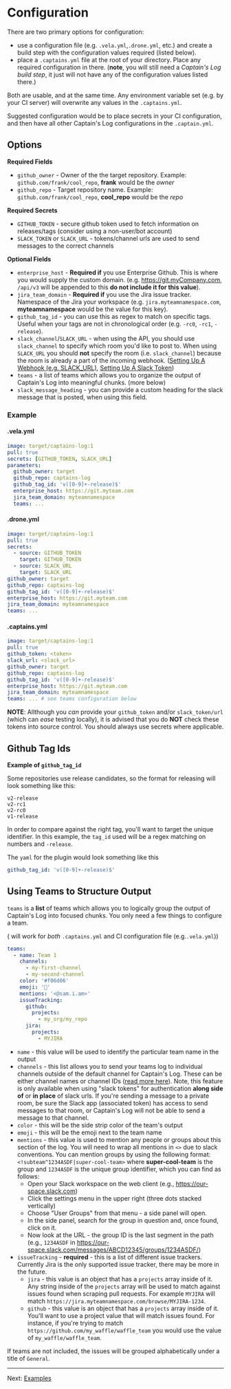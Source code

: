 # Configuration

There are two primary options for configuration:

- use a configuration file (e.g. `.vela.yml`,`.drone.yml`, etc.) and create a build step with the configuration values required (listed below).
- place a `.captains.yml` file at the root of your directory. Place any required configuration in there. (**note**, you will still need a _Captain's Log build step_, it just will not have any of the configuration values listed there.)

Both are usable, and at the same time. Any environment variable set (e.g. by your CI server) will overwrite any values in the `.captains.yml`. 

Suggested configuration would be to place secrets in your CI configuration, and then have all other Captain's Log configurations in the `.captain.yml`. 

## Options

**Required Fields**

- `github_owner` - Owner of the the target repository. Example: `github.com/frank/cool_repo`, **frank** would be the _owner_
- `github_repo` - Target repository name. Example: `github.com/frank/cool_repo`, **cool_repo** would be the _repo_

**Required Secrets**

- `GITHUB_TOKEN` - secure github token used to fetch information on releases/tags (consider using a non-user/bot account)
- `SLACK_TOKEN` or `SLACK_URL` - tokens/channel urls are used to send messages to the correct channels

**Optional Fields**

- `enterprise_host` - **Required if** you use Enterprise Github. This is where you would supply the custom domain. (e.g. https://git.myCompany.com, `/api/v3` will be appended to this **do not include it for this value**).
- `jira_team_domain` - **Required if** you use the Jira issue tracker. Namespace of the Jira your workspace (e.g. `jira.myteamnamespace.com`, **myteamnamespace** would be the value for this key).
- `github_tag_id` - you can use this as regex to match on specific tags. Useful when your tags are not in chronological order (e.g. `-rc0`, `-rc1`, `-release`).
- `slack_channel`/`SLACK_URL` - when using the API, you should use `slack_channel` to specify which room you'd like to post to. When using `SLACK_URL` you should **not** specify the room (i.e. `slack_channel`) because the room is already a part of the incoming webhook. ([Setting Up A Webhook (e.g. SLACK_URL)](https://api.slack.com/incoming-webhooks), [Setting Up A Slack Token](https://api.slack.com/docs/token-types#verification))
- `teams` - a list of teams which allows you to organize the output of Captain's Log into meaningful chunks. (more below)
- `slack_message_heading` - you can provide a custom heading for the slack message that is posted, when using this field.

### Example

#### .vela.yml

```yaml
image: target/captains-log:1
pull: true
secrets: [GITHUB_TOKEN, SLACK_URL]
parameters:
  github_owner: target
  github_repo: captains-log
  github_tag_id: 'v([0-9]+-release)$'
  enterprise_host: https://git.myteam.com
  jira_team_domain: myteamnamespace
  teams: ...
```


#### .drone.yml

```yaml
image: target/captains-log:1
pull: true
secrets:
  - source: GITHUB_TOKEN
    target: GITHUB_TOKEN
  - source: SLACK_URL
    target: SLACK_URL
github_owner: target
github_repo: captains-log
github_tag_id: 'v([0-9]+-release)$'
enterprise_host: https://git.myteam.com
jira_team_domain: myteamnamespace
teams: ...
```

#### .captains.yml

```yaml
image: target/captains-log:1
pull: true
github_token: <token>
slack_url: <slack_url>
github_owner: target
github_repo: captains-log
github_tag_id: 'v([0-9]+-release)$'
enterprise_host: https://git.myteam.com
jira_team_domain: myteamnamespace
teams: ... # see teams configuration below
```

**NOTE**: Allthough you _can_ provide your `github_token` and/or `slack_token/url` (which can _ease_ testing locally), it is advised that you do **NOT** check these tokens into source control. You should always use secrets where applicable.

## Github Tag Ids

**Example of `github_tag_id`**

Some repositories use release candidates, so the format for releasing will look something like this:

```
v2-release
v2-rc1
v2-rc0
v1-release
```

In order to compare against the right tag, you'll want to target the unique identifier. In this example, the `tag_id` used will be a regex matching on numbers and `-release`.

The `yaml` for the plugin would look something like this

```yaml
github_tag_id: 'v([0-9]+-release)$'
```

## Using Teams to Structure Output

`teams` is a **list** of teams which allows you to logically group the output of Captain's Log into focused chunks. You only need a few things to configure a team.

( will work for _both_ `.captains.yml` and CI configuration file (e.g.`.vela.yml`))

```yaml
teams:
  - name: Team 1
    channels:
      - my-first-channel
      - my-second-channel
    color: '#f06d06'
    emoji: '🐶'
    mentions: '<@sam.i.am>'
    issueTracking:
      github:
        projects:
          - my_org/my_repo
      jira:
        projects:
          - MYJIRA
```

- `name` - this value will be used to identify the particular team name in the output
- `channels` - this list allows you to send your teams log to individual channels outside of the default channel for Captain's Log. These can be either channel names or channel IDs ([read more here](https://api.slack.com/methods/chat.postMessage)). Note, this feature is only available when using "slack tokens" for authentication **along side of** or **in place** of slack urls. If you're sending a message to a private room, be sure the Slack app (associated token) has access to send messages to that room, or Captain's Log will not be able to send a message to that channel.
- `color` - this will be the side strip color of the team's output
- `emoji` - this will be the emoji next to the team name
- `mentions` - this value is used to mention any people or groups about this section of the log. You will need to wrap all mentions in `<>` due to slack conventions. You can mention groups by using the following format: `<!subteam^1234ASDF|super-cool-team>` where **super-cool-team** is the group and `1234ASDF` is the unique group identifier, which you can find as follows:
  - Open your Slack workspace on the web client (e.g., https://our-space.slack.com)
  - Click the settings menu in the upper right (three dots stacked vertically)
  - Choose "User Groups" from that menu - a side panel will open.
  - In the side panel, search for the group in question and, once found, click on it.
  - Now look at the URL - the group ID is the last segment in the path (e.g., `1234ASDF` in https://our-space.slack.com/messages/ABCD12345/groups/1234ASDF/)
- `issueTracking` - **required** - this is a list of different issue trackers. Currently Jira is the only supported issue tracker, there may be more in the future.
  - `jira` - this value is an object that has a `projects` array inside of it. Any string inside of the `projects` array will be used to match against issues found when scraping pull requests. For example `MYJIRA` will match `https://jira.myteamnamespace.com/browse/MYJIRA-1234`.
  - `github` - this value is an object that has a `projects` array inside of it. You'll want to use a project value that will match issues found. For instance, if you're trying to match `https://github.com/my_waffle/waffle_team` you would use the value of `my_waffle/waffle_team`.

If teams are not included, the issues will be grouped alphabetically under a title of `General`.

---

Next: [Examples](/examples/)
